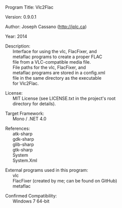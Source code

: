 Program Title: Vlc2Flac

Version: 0.9.0.1

Author: Joseph Cassano (http://jplc.ca)

Year: 2014

Description:  
&nbsp;&nbsp;&nbsp;&nbsp;&nbsp;&nbsp;Interface for using the vlc, FlacFixer, and  
&nbsp;&nbsp;&nbsp;&nbsp;&nbsp;&nbsp;metaflac programs to create a proper FLAC  
&nbsp;&nbsp;&nbsp;&nbsp;&nbsp;&nbsp;file from a VLC-compatible media file.  
&nbsp;&nbsp;&nbsp;&nbsp;&nbsp;&nbsp;File paths for the vlc, FlacFixer, and  
&nbsp;&nbsp;&nbsp;&nbsp;&nbsp;&nbsp;metaflac programs are stored in a config.xml  
&nbsp;&nbsp;&nbsp;&nbsp;&nbsp;&nbsp;file in the same directory as the executable  
&nbsp;&nbsp;&nbsp;&nbsp;&nbsp;&nbsp;for Vlc2Flac.  
	
License:  
&nbsp;&nbsp;&nbsp;&nbsp;&nbsp;&nbsp;MIT License (see LICENSE.txt in the project's root  
&nbsp;&nbsp;&nbsp;&nbsp;&nbsp;&nbsp;directory for details).  
	
Target Framework:  
&nbsp;&nbsp;&nbsp;&nbsp;&nbsp;&nbsp;Mono / .NET 4.0  
	
References:  
&nbsp;&nbsp;&nbsp;&nbsp;&nbsp;&nbsp;atk-sharp  
&nbsp;&nbsp;&nbsp;&nbsp;&nbsp;&nbsp;gdk-sharp  
&nbsp;&nbsp;&nbsp;&nbsp;&nbsp;&nbsp;glib-sharp  
&nbsp;&nbsp;&nbsp;&nbsp;&nbsp;&nbsp;gtk-sharp  
&nbsp;&nbsp;&nbsp;&nbsp;&nbsp;&nbsp;System  
&nbsp;&nbsp;&nbsp;&nbsp;&nbsp;&nbsp;System.Xml  
	
External programs used in this program:  
&nbsp;&nbsp;&nbsp;&nbsp;&nbsp;&nbsp;vlc  
&nbsp;&nbsp;&nbsp;&nbsp;&nbsp;&nbsp;FlacFixer (created by me; can be found on GitHub)  
&nbsp;&nbsp;&nbsp;&nbsp;&nbsp;&nbsp;metaflac  
	
Confirmed Compatibility:  
&nbsp;&nbsp;&nbsp;&nbsp;&nbsp;&nbsp;Windows 7 64-bit